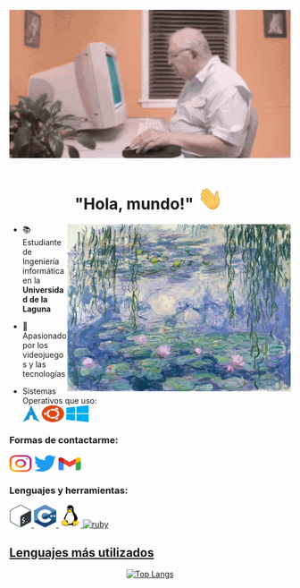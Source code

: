 <p align="center">
<img src="assets/gifs/oldcomputer.gif">
</p>
<h1 align="center"> "Hola, mundo!"
<img src="assets/gifs/hand_waving.gif" width="50" height="50">
</h1>

<img align="right" alt="Coding" width="400" src="assets/images/liliesmonet.jpg">

- 📚 Estudiante de Ingeniería informática en la **Universidad de la Laguna**

- 📜 Apasionado por los videojuegos y las tecnologías

- Sistemas Operativos que uso: <br> <a href="https://archlinux.org/" target="_blank"><img align="center" src="assets/images/archlinux-icon.svg" alt="ubuntu" height="30" width="30" /></a> <a href="https://ubuntu.com/" target="_blank"><img align="center" src="assets/images/ubuntu-4.svg" alt="ubuntu" height="30" width="40" /></a> <a href="https://www.microsoft.com/es-es/windows?r=1" target="_blank"><img align="center" src="assets/images/microsoft-windows-22.svg" alt="windows" height="30" width="40" /></a> 

<p align="left">
<h3> Formas de contactarme: </h3>
  
<a href="https://instagram.com/adri.acp" target="_blank"><img align="center" src="assets/images/instagram.svg" alt="adri.acp" height="30" width="40" /></a>
<a href="https://twitter.com/atakedepanico" target="_blank"><img align="center" src="assets/images/Logo_of_Twitter.svg.png" alt="atakedepanico" height="30" width="40" /></a>
<a href="mailto:adrian.acuna2004@gmail.com" target="_blank"><img align="center" src="assets/images/official-gmail-icon-2020-.svg" alt="adrian.acuna2004@gmail.com" height="30" width="40" /></a>
</p>

<h3 align="left">Lenguajes y herramientas:</h3>
<p align="left"> <a href="https://www.gnu.org/software/bash/" target="_blank" rel="noreferrer"> <img src="assets/images/bash-2.svg" alt="bash" width="40" height="40"/> </a> <a href="[https://www.w3schools.com/cpp/](https://cplusplus.com/)" target="_blank" rel="noreferrer"> <img src="assets/images/c.svg" alt="cplusplus" width="40" height="40"/> </a> <a href="https://www.linux.org/" target="_blank" rel="noreferrer"> <img src="assets/images/linux.svg" alt="linux" width="40" height="40"/> </a> <a href="https://www.ruby-lang.org/es/" target="_blank" rel="noreferrer"> <img src="assets/images/ruby-programming-language-icon.svg" alt="ruby" width="40" height="40"/>

## Lenguajes más utilizados
<div align="center">
  <img src="https://github-readme-stats.vercel.app/api/top-langs/?username=Adriacp&layout=compact&theme=dark" alt="Top Langs" />
</div>
